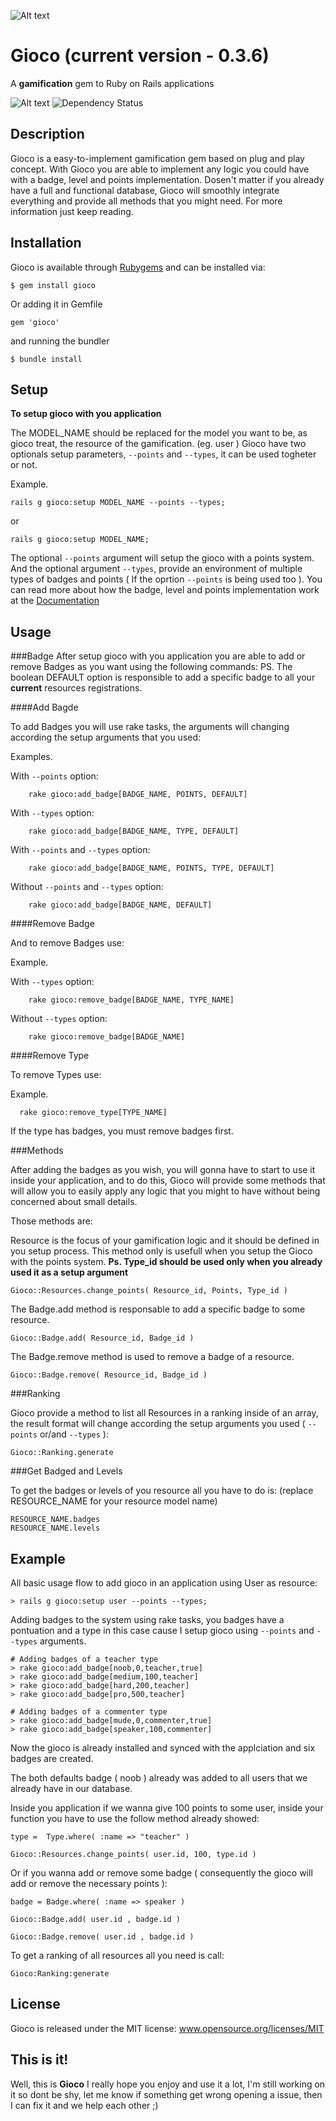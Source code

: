 ![Alt text](http://joaomdmoura.github.com/gioco/assets/images/new_logo.png "A gamification gem for Ruby on Rails applications")

# Gioco (current version - 0.3.6)
A **gamification** gem to Ruby on Rails applications

![Alt text](https://secure.travis-ci.org/joaomdmoura/gioco.png?branch=master "Travis CI")
![Dependency Status](https://gemnasium.com/joaomdmoura/gioco.png)

Description
------------
Gioco is a easy-to-implement gamification gem based on plug and play concept.
With Gioco you are able to implement any logic you could have with a badge, level and points implementation.
Dosen't matter if you already have a full and functional database, Gioco will smoothly integrate everything and provide all methods that you might need.
For more information just keep reading.


Installation
------------
Gioco is available through [Rubygems](http://rubygems.org/gems/gioco) and can be installed via:
```
$ gem install gioco
```
Or adding it in Gemfile
```
gem 'gioco'
```
and running the bundler
```
$ bundle install
```


Setup
------------
**To setup gioco with you application**

The MODEL_NAME should be replaced for the model you want to be, as gioco treat, the resource of the gamification. (eg. user )
Gioco have two optionals setup parameters, ``` --points ``` and ``` --types ```, it can be used togheter or not.

Example.

```
rails g gioco:setup MODEL_NAME --points --types;
```

or

```
rails g gioco:setup MODEL_NAME;
```

The optional ``` --points ``` argument will setup the gioco with a points system.
And the optional argument ``` --types ```, provide an environment of multiple types of badges and points ( If the oprtion ``` --points ``` is being used too ). 
You can read more about how the badge, level and points implementation work at the [Documentation](http://joaomdmoura.github.com/gioco/)


Usage
------------

###Badge
After setup gioco with you application you are able to add or remove Badges as you want using the following commands:
PS. The boolean DEFAULT option is responsible to add a specific badge to all your **current** resources registrations.

####Add Bagde

To add Badges you will use rake tasks, the arguments will changing according the setup arguments that you used:

Examples.

With ```--points``` option:
```
	rake gioco:add_badge[BADGE_NAME, POINTS, DEFAULT]
```

With ```--types``` option:
```
	rake gioco:add_badge[BADGE_NAME, TYPE, DEFAULT]
```

With ```--points``` and ```--types``` option:
```
	rake gioco:add_badge[BADGE_NAME, POINTS, TYPE, DEFAULT]
```

Without ```--points``` and ```--types``` option:

```
	rake gioco:add_badge[BADGE_NAME, DEFAULT]
```

####Remove Badge

And to remove Badges use:

Example.

With ```--types``` option:
```
	rake gioco:remove_badge[BADGE_NAME, TYPE_NAME]
```

Without ```--types``` option:
```
	rake gioco:remove_badge[BADGE_NAME]
```

####Remove Type

To remove Types use:

Example.

```
  rake gioco:remove_type[TYPE_NAME]
```

If the type has badges, you must remove badges first.

###Methods

After adding the badges as you wish, you will gonna have to start to use it inside your application, and to do this, Gioco will provide some methods that will allow you to easily apply any logic that you might to have without being concerned about small details.

Those methods are:

Resource is the focus of your gamification logic and it should be defined in you setup process.
This method only is usefull when you setup the Gioco with the points system.
**Ps. Type_id should be used only when you already used it as a setup argument**

```
Gioco::Resources.change_points( Resource_id, Points, Type_id )
```

The Badge.add method is responsable to add a specific badge to some resource.

```
Gioco::Badge.add( Resource_id, Badge_id )
```

The Badge.remove method is used to remove a badge of a resource.

```
Gioco::Badge.remove( Resource_id, Badge_id )
```

###Ranking

Gioco provide a method to list all Resources in a ranking inside of an array, the result format will change according the setup arguments you used ( ```--points``` or/and ```--types``` ):

```
Gioco::Ranking.generate
```

###Get Badged and Levels

To get the badges or levels of you resource all you have to do is: (replace RESOURCE_NAME for your resource model name)

```
RESOURCE_NAME.badges
RESOURCE_NAME.levels
```


Example
------------
All basic usage flow to add gioco in an application using User as resource:

```
> rails g gioco:setup user --points --types;
```

Adding badges to the system using rake tasks, you badges have a pontuation and a type in this case cause I setup gioco using ```--points``` and ```--types``` arguments.

```
# Adding badges of a teacher type
> rake gioco:add_badge[noob,0,teacher,true]
> rake gioco:add_badge[medium,100,teacher]
> rake gioco:add_badge[hard,200,teacher]
> rake gioco:add_badge[pro,500,teacher]

# Adding badges of a commenter type
> rake gioco:add_badge[mude,0,commenter,true]
> rake gioco:add_badge[speaker,100,commenter]
```

Now the gioco is already installed and synced with the applciation and six badges are created.

The both defaults badge ( noob ) already was added to all users that we already have in our database.

Inside you application if we wanna give 100 points to some user, inside your function you have to use the follow method already showed:

```
type =  Type.where( :name => "teacher" )

Gioco::Resources.change_points( user.id, 100, type.id )
```

Or if you wanna add or remove some badge ( consequently the gioco will add or remove the necessary points ):

```
badge = Badge.where( :name => speaker )

Gioco::Badge.add( user.id , badge.id )

Gioco::Badge.remove( user.id , badge.id )
```

To get a ranking of all resources all you need is call:

```
Gioco:Ranking:generate
```

License
------------
Gioco is released under the MIT license:
www.opensource.org/licenses/MIT

This is it!
------------
Well, this is **Gioco** I really hope you enjoy and use it a lot, I'm still working on it so dont be shy, let me know
if something get wrong opening a issue, then I can fix it and we help each other ;)
